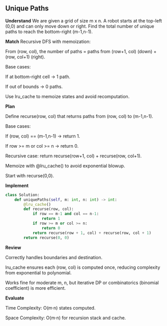 ## Unique Paths
**Understand**
We are given a grid of size m x n. A robot starts at the top-left (0,0) and can only move down or right. Find the total number of unique paths to reach the bottom-right (m-1,n-1).

**Match**
Recursive DFS with memoization:

From (row, col), the number of paths = paths from (row+1, col) (down) + (row, col+1) (right).

Base cases:

If at bottom-right cell → 1 path.

If out of bounds → 0 paths.

Use lru_cache to memoize states and avoid recomputation.

**Plan**

Define recurse(row, col) that returns paths from (row, col) to (m-1,n-1).

Base cases:

If (row, col) == (m-1,n-1) → return 1.

If row >= m or col >= n → return 0.

Recursive case: return recurse(row+1, col) + recurse(row, col+1).

Memoize with @lru_cache() to avoid exponential blowup.

Start with recurse(0,0).

**Implement**
```py
class Solution:
    def uniquePaths(self, m: int, n: int) -> int:
        @lru_cache()
        def recurse(row, col):
            if row == m-1 and col == n-1:
                return 1
            if row >= m or col >= n:
                return 0
            return recurse(row + 1, col) + recurse(row, col + 1)
        return recurse(0, 0)
```

**Review**

Correctly handles boundaries and destination.

lru_cache ensures each (row, col) is computed once, reducing complexity from exponential to polynomial.

Works fine for moderate m, n, but iterative DP or combinatorics (binomial coefficient) is more efficient.

**Evaluate**

Time Complexity: O(m·n) states computed.

Space Complexity: O(m·n) for recursion stack and cache.